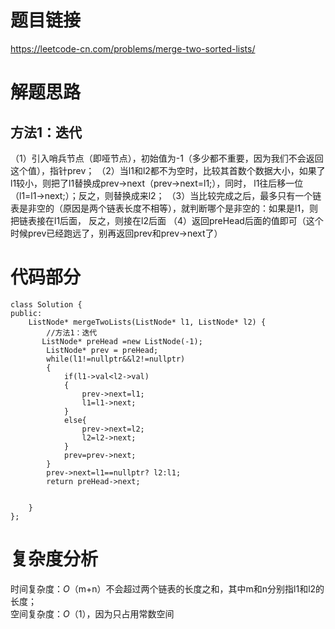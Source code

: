 # 题目链接
https://leetcode-cn.com/problems/merge-two-sorted-lists/
# 解题思路
## 方法1：迭代 
（1）引入哨兵节点（即哑节点），初始值为-1（多少都不重要，因为我们不会返回这个值），指针prev； 
（2）当l1和l2都不为空时，比较其首数个数据大小，如果了l1较小，则把了l1替换成prev->next（prev->next=l1;），同时，
l1往后移一位（l1=l1->next;）；反之，则替换成来l2；
（3）当比较完成之后，最多只有一个链表是非空的（原因是两个链表长度不相等），就判断哪个是非空的：如果是l1，则把链表接在l1后面，
反之，则接在l2后面
（4）返回preHead后面的值即可（这个时候prev已经跑远了，别再返回prev和prev->next了）
# 代码部分
```
class Solution {
public:
    ListNode* mergeTwoLists(ListNode* l1, ListNode* l2) {
        //方法1：迭代
       ListNode* preHead =new ListNode(-1);
        ListNode* prev = preHead;
        while(l1!=nullptr&&l2!=nullptr)
        {
            if(l1->val<l2->val)
            {
                prev->next=l1;
                l1=l1->next;
            }
            else{
                prev->next=l2;
                l2=l2->next;
            }
            prev=prev->next;
        }
        prev->next=l1==nullptr? l2:l1;
        return preHead->next;
     
        
    }
};
```
# 复杂度分析
时间复杂度：*O*（m+n）不会超过两个链表的长度之和，其中m和n分别指l1和l2的长度；   
空间复杂度：*O*（1），因为只占用常数空间
